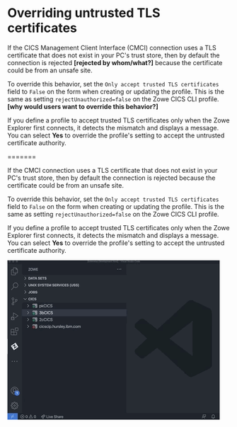 # Overriding untrusted TLS certificates



If the CICS Management Client Interface (CMCI) connection uses a TLS certificate that does not exist in your PC's trust store, then by default the connection is rejected **[rejected by whom/what?]** because the certificate could be from an unsafe site.

To override this behavior, set the `Only accept trusted TLS certificates` field to `False` on the form when creating or updating the profile. This is the same as setting `rejectUnauthorized=false` on the Zowe CICS CLI profile. **[why would users want to override this behavior?]**

If you define a profile to accept trusted TLS certificates only when the Zowe Explorer first connects, it detects the mismatch and displays a message. You can select **Yes** to override the profile's setting to accept the untrusted certificate authority.  


=======

If the CMCI connection uses a TLS certificate that does not exist in your PC's trust store, then by default the connection is rejected because the certificate could be from an unsafe site.

To override this behavior, set the `Only accept trusted TLS certificates` field to `False` on the form when creating or updating the profile. This is the same as setting `rejectUnauthorized=false` on the Zowe CICS CLI profile.

If you define a profile to accept trusted TLS certificates only when the Zowe Explorer first connects, it detects the mismatch and displays a message. You can select **Yes** to override the profile's setting to accept the untrusted certificate authority.  

![Image that shows how to accept untrusted TLS certificate](../images/ze-cics/untrusted-cert.gif)
